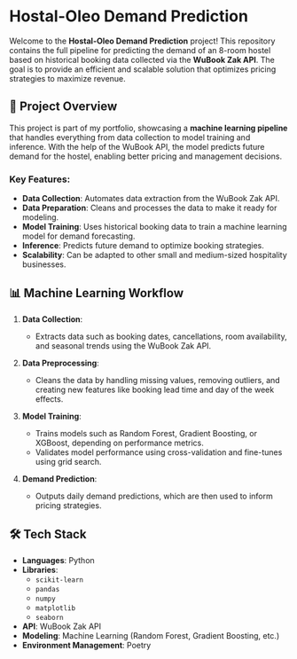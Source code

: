 # Hostal-Oleo Demand Prediction

Welcome to the **Hostal-Oleo Demand Prediction** project! This repository contains the full pipeline for predicting the demand of an 8-room hostel based on historical booking data collected via the **WuBook Zak API**. The goal is to provide an efficient and scalable solution that optimizes pricing strategies to maximize revenue.

## 🚀 Project Overview

This project is part of my portfolio, showcasing a **machine learning pipeline** that handles everything from data collection to model training and inference. With the help of the WuBook API, the model predicts future demand for the hostel, enabling better pricing and management decisions.

### Key Features:
- **Data Collection**: Automates data extraction from the WuBook Zak API.
- **Data Preparation**: Cleans and processes the data to make it ready for modeling.
- **Model Training**: Uses historical booking data to train a machine learning model for demand forecasting.
- **Inference**: Predicts future demand to optimize booking strategies.
- **Scalability**: Can be adapted to other small and medium-sized hospitality businesses.

## 📊 Machine Learning Workflow

1. **Data Collection**: 
   - Extracts data such as booking dates, cancellations, room availability, and seasonal trends using the WuBook Zak API.

2. **Data Preprocessing**:
   - Cleans the data by handling missing values, removing outliers, and creating new features like booking lead time and day of the week effects.

3. **Model Training**:
   - Trains models such as Random Forest, Gradient Boosting, or XGBoost, depending on performance metrics.
   - Validates model performance using cross-validation and fine-tunes using grid search.

4. **Demand Prediction**:
   - Outputs daily demand predictions, which are then used to inform pricing strategies.

## 🛠️ Tech Stack

- **Languages**: Python
- **Libraries**: 
  - `scikit-learn`
  - `pandas`
  - `numpy`
  - `matplotlib`
  - `seaborn`
- **API**: WuBook Zak API
- **Modeling**: Machine Learning (Random Forest, Gradient Boosting, etc.)
- **Environment Management**: Poetry
